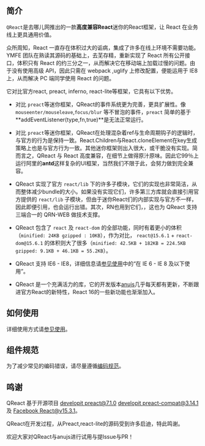 ## 简介

`QReact`是去哪儿网推出的一款**高度兼容React**迷你的React框架，让 React 在业务线上更具通用价值。

众所周知，React 一直存在体积过大的诟病，集成了许多在线上环境不需要功能。YMFE 团队在熟读其源码的基础上，去芜存精，重新实现了 React 所有公开接口，体积只有 React 的约三分之一，从而解决它在移动端上加载过慢的问题。由于没有使用高级 API，因此只需在 webpack ,uglify 上修改配置，便能运用于 IE8 上，从而解决 PC 端同学使用 React 的问题。

它对比官方react, preact, inferno, react-lite等框架，它具有以下优势。


- 对比 `preact`等迷你框架，QReact的事件系统更为完善，更具扩展性。像 `mouseenter/mouseleave`,`focus/blur` 等不冒泡的事件，`preact` 简单的基于**addEventListener(type,fn,true)**是无法正常运行。

- 对比 `preact`等迷你框架，QReact在处理混杂着ref与生命周期钩子的逻辑时，与官方的行为是保持一致。React.Children与React.cloneElement在key生成策略上也是与官方行为一致。其他迷你框架则出入很大，或干脆没有实现。简而言之，QReact 与 React 高度兼容，在细节上做得原汁原味。因此它99％上运行阿里的**antd**这样复杂的UI框架，当然我们不限于此，会努力做到完全兼容。

- QReact 实现了官方 `react/lib` 下的许多子模块，它们的实现也非常简洁，从而整体减少bundle的大小。如果没有实现它们，许多第三方库就会直接引用官方提供的 `react/lib` 子模块，但由于迷你React们的内部实现与官方不一样，因此即便引用，也会运行出错。其次，RN也用到它们，，这也为 QReact 支持三端合一的 QRN-WEB 做技术支撑。


- QReact 包含了 `react` 及 `react-dom` 的全部功能，同时有着更小的体积（`minified: 24KB gzipped : 10KB`），作为对比， `react@15.6.1` + `react-dom@15.6.1` 的体积则大了很多（`minified: 42.5KB + 182KB = 224.5KB gzipped: 9.1KB + 46.1KB = 55.2KB`）。

- QReact 支持 IE6 - IE8，详细信息请[参见使用](https://qreact.ymfe.org/usage.html)中的“在 IE 6 - IE 8 及以下使用”。

- QReact 是一个充满活力的库，它的开发版本[anujs](https://github.com/RubyLouvre/anu)几乎每天都有更新，不断跟进官方React的新特性，React 16的一些新功能也渐渐加入。


## 如何使用

详细使用方式请[参见使用](https://qreact.ymfe.org/usage.html)。

## 组件规范

为了减少常见的编码错误，请尽量遵循[编码规范](https://qreact.ymfe.org/standard.html)。

## 鸣谢

QReact 基于开源项目 [developit preact@7.1.0](https://github.com/developit/preact/tree/7.1.0/) [developit preact-compat@3.14.1](https://github.com/developit/preact-compat/tree/3.14.1) 及 [Facebook React@v15.3.1](https://github.com/facebook/react/tree/v15.3.1)。

QReact在开发过程，从Preact,react-lite的源码受到许多启迪，特此鸣谢。

欢迎大家对QReact与anujs进行试用与提Issue与PR！